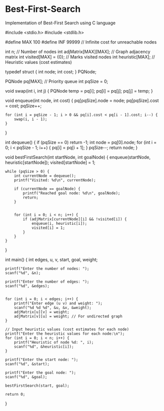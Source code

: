 # Best-First-Search
Implementation of Best-First Search using C language 

#include <stdio.h>
#include <stdlib.h>

#define MAX 100
#define INF 99999 // Infinite cost for unreachable nodes

int n; // Number of nodes
int adjMatrix[MAX][MAX]; // Graph adjacency matrix
int visited[MAX] = {0}; // Marks visited nodes
int heuristic[MAX]; // Heuristic values (cost estimates)


typedef struct {
    int node;
    int cost;
} PQNode;

PQNode pq[MAX]; // Priority queue
int pqSize = 0;


void swap(int i, int j) {
    PQNode temp = pq[i];
    pq[i] = pq[j];
    pq[j] = temp;
}


void enqueue(int node, int cost) {
    pq[pqSize].node = node;
    pq[pqSize].cost = cost;
    pqSize++;

    
    for (int i = pqSize - 1; i > 0 && pq[i].cost < pq[i - 1].cost; i--) {
        swap(i, i - 1);
    }
}


int dequeue() {
    if (pqSize == 0) return -1;
    int node = pq[0].node;
    for (int i = 0; i < pqSize - 1; i++) {
        pq[i] = pq[i + 1];
    }
    pqSize--;
    return node;
}


void bestFirstSearch(int startNode, int goalNode) {
    enqueue(startNode, heuristic[startNode]);
    visited[startNode] = 1;

    while (pqSize > 0) {
        int currentNode = dequeue();
        printf("Visited: %d\n", currentNode);

        if (currentNode == goalNode) {
            printf("Reached goal node: %d\n", goalNode);
            return;
        }

 
        for (int i = 0; i < n; i++) {
            if (adjMatrix[currentNode][i] && !visited[i]) {
                enqueue(i, heuristic[i]);
                visited[i] = 1;
            }
        }
    }
}

int main() {
    int edges, u, v, start, goal, weight;

    printf("Enter the number of nodes: ");
    scanf("%d", &n);

    printf("Enter the number of edges: ");
    scanf("%d", &edges);

   
    for (int i = 0; i < edges; i++) {
        printf("Enter edge (u v) and weight: ");
        scanf("%d %d %d", &u, &v, &weight);
        adjMatrix[u][v] = weight;
        adjMatrix[v][u] = weight; // For undirected graph
    }

    // Input heuristic values (cost estimates for each node)
    printf("Enter the heuristic values for each node:\n");
    for (int i = 0; i < n; i++) {
        printf("Heuristic of node %d: ", i);
        scanf("%d", &heuristic[i]);
    }

    printf("Enter the start node: ");
    scanf("%d", &start);

    printf("Enter the goal node: ");
    scanf("%d", &goal);

    bestFirstSearch(start, goal);

    return 0;
}


